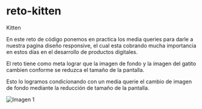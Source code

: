# reto-kitten
Kitten 

En este reto de código ponemos en practica los media queries para darle a nuestra pagina diseño responsive,
el cual esta cobrando mucha importancia en estos días en el desarrollo de productos digitales.

El reto tiene como meta lograr que la imagen de fondo y la imagen del gatito cambien conforme se reduzca
el tamaño de la pantalla.

Esto lo logramos condicionando con un media querie el cambio de imagen de fondo mediante la reducción de tamaño de la pantalla.


![Imagen 1](http://dektop/retos-images/kiteen-night.jpg "Kitten 1")
